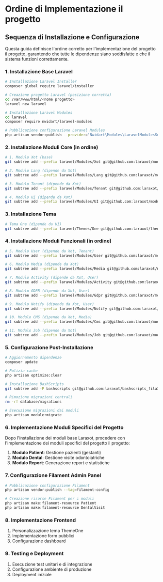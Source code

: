 # Ordine di Implementazione il progetto

## Sequenza di Installazione e Configurazione

Questa guida definisce l'ordine corretto per l'implementazione del progetto il progetto, garantendo che tutte le dipendenze siano soddisfatte e che il sistema funzioni correttamente.

### 1. Installazione Base Laravel

```bash
# Installazione Laravel Installer
composer global require laravel/installer

# Creazione progetto Laravel (posizione corretta)
cd /var/www/html/<nome progetto>
laravel new laravel

# Installazione Laravel Modules
cd laravel
composer require nwidart/laravel-modules

# Pubblicazione configurazione Laravel Modules
php artisan vendor:publish --provider="Nwidart\Modules\LaravelModulesServiceProvider"
```

### 2. Installazione Moduli Core (in ordine)

```bash
# 1. Modulo Xot (base)
git subtree add --prefix laravel/Modules/Xot git@github.com:laraxot/module_xot_fila3.git dev --squash

# 2. Modulo Lang (dipende da Xot)
git subtree add --prefix laravel/Modules/Lang git@github.com:laraxot/module_lang_fila3.git dev --squash

# 3. Modulo Tenant (dipende da Xot)
git subtree add --prefix laravel/Modules/Tenant git@github.com:laraxot/module_tenant_fila3.git dev --squash

# 4. Modulo UI (dipende da Xot)
git subtree add --prefix laravel/Modules/UI git@github.com:laraxot/module_ui_fila3.git dev --squash
```

### 3. Installazione Tema

```bash
# Tema One (dipende da UI)
git subtree add --prefix laravel/Themes/One git@github.com:laraxot/theme_one_fila3.git dev --squash
```

### 4. Installazione Moduli Funzionali (in ordine)

```bash
# 5. Modulo User (dipende da Xot, Tenant)
git subtree add --prefix laravel/Modules/User git@github.com:laraxot/module_user_fila3.git dev --squash

# 6. Modulo Media (dipende da Xot)
git subtree add --prefix laravel/Modules/Media git@github.com:laraxot/module_media_fila3.git dev --squash

# 7. Modulo Activity (dipende da Xot, User)
git subtree add --prefix laravel/Modules/Activity git@github.com:laraxot/module_activity_fila3.git dev --squash

# 8. Modulo GDPR (dipende da Xot, User)
git subtree add --prefix laravel/Modules/Gdpr git@github.com:laraxot/module_gdpr_fila3.git dev --squash

# 9. Modulo Notify (dipende da Xot, User)
git subtree add --prefix laravel/Modules/Notify git@github.com:laraxot/module_notify_fila3.git dev --squash

# 10. Modulo CMS (dipende da Xot, Media)
git subtree add --prefix laravel/Modules/Cms git@github.com:laraxot/module_cms_fila3.git dev --squash

# 11. Modulo Job (dipende da Xot)
git subtree add --prefix laravel/Modules/Job git@github.com:laraxot/module_job_fila3.git dev --squash
```

### 5. Configurazione Post-Installazione

```bash
# Aggiornamento dipendenze
composer update

# Pulizia cache
php artisan optimize:clear

# Installazione BashScripts
git subtree add -P bashscripts git@github.com:laraxot/bashscripts_fila3.git dev --squash

# Rimozione migrazioni centrali
rm -rf database/migrations

# Esecuzione migrazioni dai moduli
php artisan module:migrate
```

### 6. Implementazione Moduli Specifici del Progetto

Dopo l'installazione dei moduli base Laraxot, procedere con l'implementazione dei moduli specifici del progetto il progetto:

1. **Modulo Patient**: Gestione pazienti (gestanti)
2. **Modulo Dental**: Gestione visite odontoiatriche
3. **Modulo Report**: Generazione report e statistiche

### 7. Configurazione Filament Admin Panel

```bash
# Pubblicazione configurazione Filament
php artisan vendor:publish --tag=filament-config

# Creazione risorse Filament per i moduli
php artisan make:filament-resource Patient
php artisan make:filament-resource DentalVisit
```

### 8. Implementazione Frontend

1. Personalizzazione tema ThemeOne
2. Implementazione form pubblici
3. Configurazione dashboard

### 9. Testing e Deployment

1. Esecuzione test unitari e di integrazione
2. Configurazione ambiente di produzione
3. Deployment iniziale
